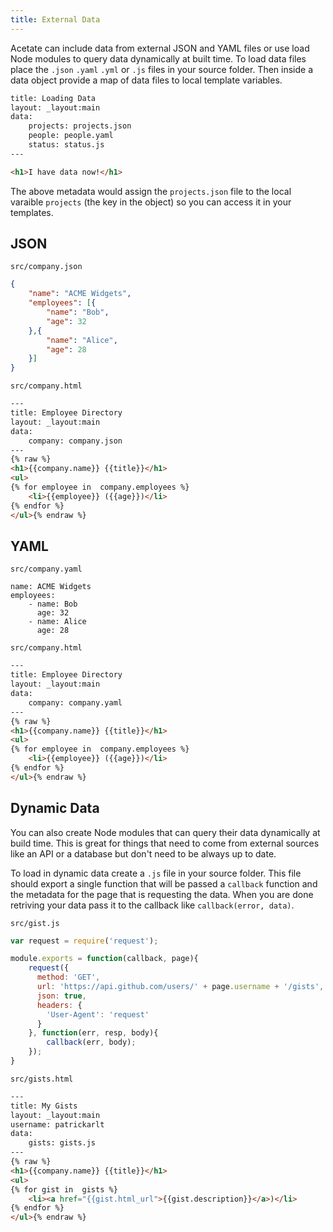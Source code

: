 ```yaml
---
title: External Data
---
```


Acetate can include data from external JSON and YAML files or use load Node modules to query data dynamically at built time. To load data files place the `.json` `.yaml` `.yml` or `.js` files in your source folder. Then inside a data object provide a map of data files to local template variables.

```html
title: Loading Data
layout: _layout:main
data:
    projects: projects.json
    people: people.yaml
    status: status.js
---

<h1>I have data now!</h1>
```

The above metadata would assign the `projects.json` file to the local varaible `projects` (the key in the object) so you can access it in your templates.

## JSON

<code class="filename">src/company.json</code>

```json
{
    "name": "ACME Widgets",
    "employees": [{
        "name": "Bob",
        "age": 32
    },{
        "name": "Alice",
        "age": 28
    }]
}
```

<code class="filename">src/company.html</code>

```html
---
title: Employee Directory
layout: _layout:main
data:
    company: company.json
---
{% raw %}
<h1>{{company.name}} {{title}}</h1>
<ul>
{% for employee in  company.employees %}
    <li>{{employee}} ({{age}})</li>
{% endfor %}
</ul>{% endraw %}
```


## YAML

<code class="filename">src/company.yaml</code>

```
name: ACME Widgets
employees:
    - name: Bob
      age: 32
    - name: Alice
      age: 28
```

<code class="filename">src/company.html</code>

```html
---
title: Employee Directory
layout: _layout:main
data:
    company: company.yaml
---
{% raw %}
<h1>{{company.name}} {{title}}</h1>
<ul>
{% for employee in  company.employees %}
    <li>{{employee}} ({{age}})</li>
{% endfor %}
</ul>{% endraw %}
```

## Dynamic Data

You can also create Node modules that can query their data dynamically at build time. This is great for things that need to come from external sources like an API or a database but don't need to be always up to date.

To load in dynamic data create a `.js` file in your source folder. This file should export a single function that will be passed a `callback` function and the metadata for the page that is requesting the data. When you are done retriving your data pass it to the callback like `callback(error, data)`.

<code class="filename">src/gist.js</code>

```js
var request = require('request');

module.exports = function(callback, page){
    request({
      method: 'GET',
      url: 'https://api.github.com/users/' + page.username + '/gists',
      json: true,
      headers: {
        'User-Agent': 'request'
      }
    }, function(err, resp, body){
        callback(err, body);
    });
}
```

<code class="filename">src/gists.html</code>

```html
---
title: My Gists
layout: _layout:main
username: patrickarlt
data:
    gists: gists.js
---
{% raw %}
<h1>{{company.name}} {{title}}</h1>
<ul>
{% for gist in  gists %}
    <li><a href="{{gist.html_url">{{gist.description}}</a>)</li>
{% endfor %}
</ul>{% endraw %}
```